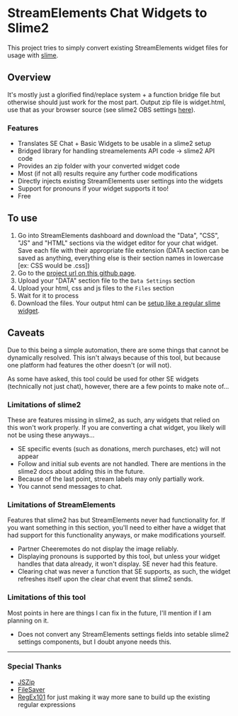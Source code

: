 # StreamElements Chat Widgets to Slime2

This project tries to simply convert existing StreamElements widget files for usage with [slime](https://slime2.stream/).

## Overview

It's mostly just a glorified find/replace system + a function bridge file but otherwise should just work for the most part.
Output zip file is widget.html, use that as your browser source (see slime2 OBS settings [here](https://forums.slime2.stream/resources/widget-setup.3/)).

### Features

* Translates SE Chat + Basic Widgets to be usable in a slime2 setup
* Bridged library for handling streamelements API code -> slime2 API code
* Provides an zip folder with your converted widget code
* Most (if not all) results require any further code modifications
* Directly injects existing StreamElements user settings into the widgets
* Support for pronouns if your widget supports it too!
* Free

## To use

1. Go into StreamElements dashboard and download the "Data", "CSS", "JS" and "HTML" sections via the widget editor for your chat widget. Save each file with their appropriate file extension (DATA section can be saved as anything, everything else is their section names in lowercase [ex: CSS would be .css])
2. Go to the [project url on this github page](https://socksthewolf.github.io/SEChatToSlime/).
3. Upload your "DATA" section file to the `Data Settings` section
4. Upload your html, css and js files to the `Files` section
5. Wait for it to process
6. Download the files. Your output html can be [setup like a regular slime widget](https://forums.slime2.stream/resources/widget-setup.3/).

## Caveats
Due to this being a simple automation, there are some things that cannot be dynamically resolved.
This isn't always because of this tool, but because one platform had features the other doesn't (or will not).

As some have asked, this tool could be used for other SE widgets (technically not just chat), however, there are a few points to make note of...

### Limitations of slime2
These are features missing in slime2, as such, any widgets that relied on this won't work properly.
If you are converting a chat widget, you likely will not be using these anyways...

* SE specific events (such as donations, merch purchases, etc) will not appear
* Follow and initial sub events are not handled. There are mentions in the slime2 docs about adding this in the future.
* Because of the last point, stream labels may only partially work.
* You cannot send messages to chat.

### Limitations of StreamElements
Features that slime2 has but StreamElements never had functionality for.
If you want something in this section, you'll need to either have a widget that had support for this functionality anyways, or make modifications yourself.

* Partner Cheeremotes do not display the image reliably.
* Displaying pronouns is supported by this tool, but unless your widget handles that data already, it won't display. SE never had this feature.
* Clearing chat was never a function that SE supports, as such, the widget refreshes itself upon the clear chat event that slime2 sends.

### Limitations of this tool
Most points in here are things I can fix in the future, I'll mention if I am planning on it.

* Does not convert any StreamElements settings fields into setable slime2 settings components, but I doubt anyone needs this.

---

### Special Thanks

* [JSZip](https://stuk.github.io/jszip/)
* [FileSaver](https://github.com/eligrey/FileSaver.js/)
* [RegEx101](https://regex101.com/) for just making it way more sane to build up the existing regular expressions
